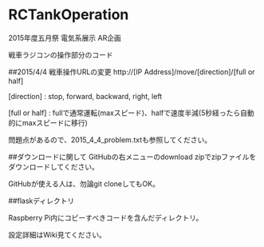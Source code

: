 # RCTankOperation
2015年度五月祭 電気系展示 AR企画

戦車ラジコンの操作部分のコード

##2015/4/4 戦車操作URLの変更
http://[IP Address]/move/[direction]/[full or half]

[direction] : stop, forward, backward, right, left

[full or half] : fullで通常運転(maxスピード)、halfで速度半減(5秒経ったら自動的にmaxスピードに移行)

問題点があるので、2015_4_4_problem.txtも参照してください。

##ダウンロードに関して
GitHubの右メニューのdownload zipでzipファイルをダウンロードしてください。

GitHubが使える人は、勿論git cloneしてもOK。

##flaskディレクトリ

Raspberry Pi内にコピーすべきコードを含んだディレクトリ。

設定詳細はWiki見てください。